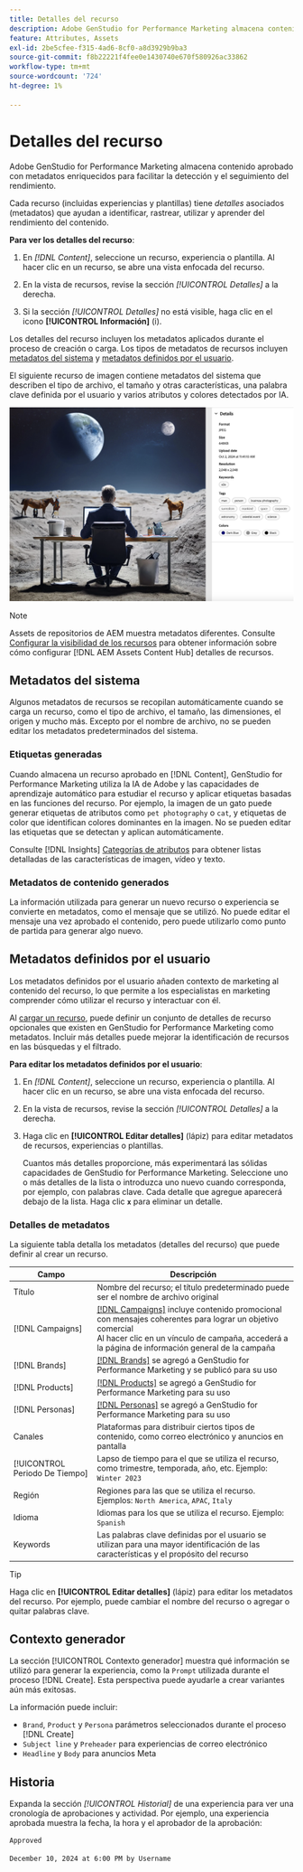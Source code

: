 ```yaml
---
title: Detalles del recurso
description: Adobe GenStudio for Performance Marketing almacena contenido aprobado con metadatos enriquecidos para permitir búsquedas y realizar un seguimiento del rendimiento.
feature: Attributes, Assets
exl-id: 2be5cfee-f315-4ad6-8cf0-a8d3929b9ba3
source-git-commit: f8b22221f4fee0e1430740e670f580926ac33862
workflow-type: tm+mt
source-wordcount: '724'
ht-degree: 1%

---
```


# Detalles del recurso

Adobe GenStudio for Performance Marketing almacena contenido aprobado con metadatos enriquecidos para facilitar la detección y el seguimiento del rendimiento.

Cada recurso (incluidas experiencias y plantillas) tiene _detalles_ asociados (metadatos) que ayudan a identificar, rastrear, utilizar y aprender del rendimiento del contenido.

**Para ver los detalles del recurso**:

1. En _[!DNL Content]_, seleccione un recurso, experiencia o plantilla. Al hacer clic en un recurso, se abre una vista enfocada del recurso.

1. En la vista de recursos, revise la sección _[!UICONTROL Detalles]_ a la derecha.

1. Si la sección _[!UICONTROL Detalles]_ no está visible, haga clic en el icono **[!UICONTROL Información]** (i).

Los detalles del recurso incluyen los metadatos aplicados durante el proceso de creación o carga. Los tipos de metadatos de recursos incluyen [metadatos del sistema](#system-metadata) y [metadatos definidos por el usuario](#user-defined-metadata).

El siguiente recurso de imagen contiene metadatos del sistema que describen el tipo de archivo, el tamaño y otras características, una palabra clave definida por el usuario y varios atributos y colores detectados por IA.

![detalles de un recurso con varias etiquetas](/help/assets/content-asset-details.png)

>[!NOTE]
>
>Assets de repositorios de AEM muestra metadatos diferentes. Consulte [Configurar la visibilidad de los recursos](connect-aem-repo.md#step-4-configure-asset-visibility) para obtener información sobre cómo configurar [!DNL AEM Assets Content Hub] detalles de recursos.

## Metadatos del sistema

Algunos metadatos de recursos se recopilan automáticamente cuando se carga un recurso, como el tipo de archivo, el tamaño, las dimensiones, el origen y mucho más. Excepto por el nombre de archivo, no se pueden editar los metadatos predeterminados del sistema.

### Etiquetas generadas

Cuando almacena un recurso aprobado en [!DNL Content], GenStudio for Performance Marketing utiliza la IA de Adobe y las capacidades de aprendizaje automático para estudiar el recurso y aplicar etiquetas basadas en las funciones del recurso. Por ejemplo, la imagen de un gato puede generar etiquetas de atributos como `pet photography` o `cat`, y etiquetas de color que identifican colores dominantes en la imagen. No se pueden editar las etiquetas que se detectan y aplican automáticamente.

Consulte [!DNL Insights] [Categorías de atributos](/help/user-guide/insights/attributes.md#categories) para obtener listas detalladas de las características de imagen, vídeo y texto.

### Metadatos de contenido generados

La información utilizada para generar un nuevo recurso o experiencia se convierte en metadatos, como el mensaje que se utilizó. No puede editar el mensaje una vez aprobado el contenido, pero puede utilizarlo como punto de partida para generar algo nuevo.

## Metadatos definidos por el usuario

Los metadatos definidos por el usuario añaden contexto de marketing al contenido del recurso, lo que permite a los especialistas en marketing comprender cómo utilizar el recurso y interactuar con él.

Al [cargar un recurso](/help/user-guide/content/manage-assets.md#add-assets), puede definir un conjunto de detalles de recurso opcionales que existen en GenStudio for Performance Marketing como metadatos. Incluir más detalles puede mejorar la identificación de recursos en las búsquedas y el filtrado.

**Para editar los metadatos definidos por el usuario**:

1. En _[!DNL Content]_, seleccione un recurso, experiencia o plantilla. Al hacer clic en un recurso, se abre una vista enfocada del recurso.

1. En la vista de recursos, revise la sección _[!UICONTROL Detalles]_ a la derecha.

1. Haga clic en **[!UICONTROL Editar detalles]** (lápiz) para editar metadatos de recursos, experiencias o plantillas.

   Cuantos más detalles proporcione, más experimentará las sólidas capacidades de GenStudio for Performance Marketing. Seleccione uno o más detalles de la lista o introduzca uno nuevo cuando corresponda, por ejemplo, con palabras clave. Cada detalle que agregue aparecerá debajo de la lista. Haga clic **`x`** para eliminar un detalle.

### Detalles de metadatos

La siguiente tabla detalla los metadatos (detalles del recurso) que puede definir al crear un recurso.

| Campo | Descripción |
| -------------- | ----------- |
| Título | Nombre del recurso; el título predeterminado puede ser el nombre de archivo original |
| [!DNL Campaigns] | [[!DNL Campaigns]](/help/user-guide/campaigns/overview.md) incluye contenido promocional con mensajes coherentes para lograr un objetivo comercial<br>Al hacer clic en un vínculo de campaña, accederá a la página de información general de la campaña |
| [!DNL Brands] | [[!DNL Brands]](/help/user-guide/guidelines/brands.md) se agregó a GenStudio for Performance Marketing y se publicó para su uso |
| [!DNL Products] | [[!DNL Products]](/help/user-guide/guidelines/products.md) se agregó a GenStudio for Performance Marketing para su uso |
| [!DNL Personas] | [[!DNL Personas]](/help/user-guide/guidelines/personas.md) se agregó a GenStudio for Performance Marketing para su uso |
| Canales | Plataformas para distribuir ciertos tipos de contenido, como correo electrónico y anuncios en pantalla |
| [!UICONTROL Periodo De Tiempo] | Lapso de tiempo para el que se utiliza el recurso, como trimestre, temporada, año, etc. Ejemplo: `Winter 2023` |
| Región | Regiones para las que se utiliza el recurso. Ejemplos: `North America`, `APAC`, `Italy` |
| Idioma | Idiomas para los que se utiliza el recurso. Ejemplo: `Spanish` |
| Keywords | Las palabras clave definidas por el usuario se utilizan para una mayor identificación de las características y el propósito del recurso |

>[!TIP]
>
>Haga clic en **[!UICONTROL Editar detalles]** (lápiz) para editar los metadatos del recurso. Por ejemplo, puede cambiar el nombre del recurso o agregar o quitar palabras clave.

## Contexto generador

La sección [!UICONTROL Contexto generador] muestra qué información se utilizó para generar la experiencia, como la `Prompt` utilizada durante el proceso [!DNL Create]. Esta perspectiva puede ayudarle a crear variantes aún más exitosas.

La información puede incluir:

- `Brand`, `Product` y `Persona` parámetros seleccionados durante el proceso [!DNL Create]
- `Subject line` y `Preheader` para experiencias de correo electrónico
- `Headline` y `Body` para anuncios Meta

## Historia

Expanda la sección _[!UICONTROL Historial]_ de una experiencia para ver una cronología de aprobaciones y actividad. Por ejemplo, una experiencia aprobada muestra la fecha, la hora y el aprobador de la aprobación:

```
Approved

December 10, 2024 at 6:00 PM by Username
```
